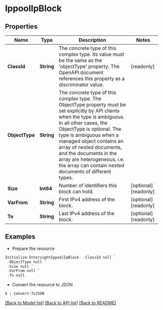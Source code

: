 # IppoolIpBlock
## Properties

Name | Type | Description | Notes
------------ | ------------- | ------------- | -------------
**ClassId** | **String** | The concrete type of this complex type. Its value must be the same as the &#39;objectType&#39; property. The OpenAPI document references this property as a discriminator value. | [readonly] 
**ObjectType** | **String** | The concrete type of this complex type. The ObjectType property must be set explicitly by API clients when the type is ambiguous. In all other cases, the  ObjectType is optional.  The type is ambiguous when a managed object contains an array of nested documents, and the documents in the array are heterogeneous, i.e. the array can contain nested documents of different types. | 
**Size** | **Int64** | Number of identifiers this block can hold. | [optional] [readonly] 
**VarFrom** | **String** | First IPv4 address of the block. | [optional] [readonly] 
**To** | **String** | Last IPv4 address of the block. | [optional] [readonly] 

## Examples

- Prepare the resource
```powershell
Initialize-IntersightIppoolIpBlock  -ClassId null `
 -ObjectType null `
 -Size null `
 -VarFrom null `
 -To null
```

- Convert the resource to JSON
```powershell
$ | Convert-ToJSON
```

[[Back to Model list]](../README.md#documentation-for-models) [[Back to API list]](../README.md#documentation-for-api-endpoints) [[Back to README]](../README.md)

